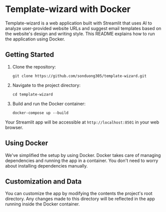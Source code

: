 # Template-wizard with Docker

Template-wizard is a web application built with Streamlit that uses AI to analyze user-provided website URLs and suggest email templates based on the website's design and writing style. This README explains how to run the application using Docker.

## Getting Started

1. Clone the repository:

   ```shell
   git clone https://github.com/sonduong305/template-wizard.git
   ```

2. Navigate to the project directory:

   ```shell
   cd template-wizard
   ```

3. Build and run the Docker container:

   ```shell
   docker-compose up --build
   ```

Your Streamlit app will be accessible at `http://localhost:8501` in your web browser.

## Using Docker

We've simplified the setup by using Docker. Docker takes care of managing dependencies and running the app in a container. You don't need to worry about installing dependencies manually.

## Customization and Data

You can customize the app by modifying the contents the project's root directory. Any changes made to this directory will be reflected in the app running inside the Docker container.
